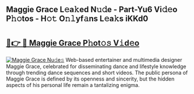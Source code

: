 ## Maggie Grace L𝚎a𝚔ed N𝚞𝚍e - Part-Yu6 Vi𝚍𝚎o P𝚑𝚘tos - H𝚘𝚝 O𝚗𝚕yf𝚊ns L𝚎a𝚔s iKKd0

# <h2><a href="http://kf00cpg.oniu.top/?m=Maggie+Grace">🔗👉 🔴 Maggie Grace P𝚑ot𝚘𝚜 V𝚒d𝚎o</a></h2>

[![Maggie Grace Nu𝚍e𝚜](https://i.imgur.com/0qMVB7G.gif)](http://kf00cpg.oniu.top/?m=Maggie+Grace)
Web-based entertainer and multimedia designer Maggie Grace, celebrated for disseminating dance and lifestyle knowledge through trending dance sequences and short videos. The public persona of Maggie Grace is defined by its openness and sincerity, but the hidden aspects of his personal life remain a tantalizing enigma.  
